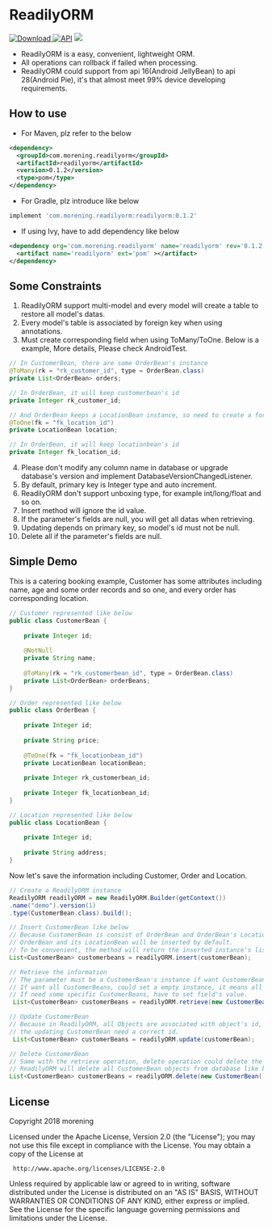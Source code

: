 # ReadilyORM
[ ![Download](https://api.bintray.com/packages/morening/maven/ReadilyORM/images/download.svg) ](https://bintray.com/morening/maven/ReadilyORM/_latestVersion)
[![API](https://img.shields.io/badge/API-16%2B-brightgreen.svg?style=flat)](https://android-arsenal.com/api?level=16)
![](https://img.shields.io/badge/license-Apache--2.0-blue.svg)
 * ReadilyORM is a easy, convenient, lightweight ORM.
 * All operations can rollback if failed when processing.
 * ReadilyORM could support from api 16(Android JellyBean) to api 28(Android Pie), it's that almost meet 99% device developing requirements.
 
## How to use
* For Maven, plz refer to the below
 ```xml
 <dependency>
   <groupId>com.morening.readilyorm</groupId>
   <artifactId>readilyorm</artifactId>
   <version>0.1.2</version>
   <type>pom</type>
 </dependency>
 ```
* For Gradle, plz introduce like below
 ```groovy
 implement 'com.morening.readilyorm:readilyorm:0.1.2'
 ```
* If using Ivy, have to add dependency like below
 ```xml
 <dependency org='com.morening.readilyorm' name='readilyorm' rev='0.1.2'>
   <artifact name='readilyorm' ext='pom' ></artifact>
 </dependency>
 ```
 
## Some Constraints
 1. ReadilyORM support multi-model and every model will create a table to restore all model's datas.
 2. Every model's table is associated by foreign key when using annotations.
 3. Must create corresponding field when using ToMany/ToOne. Below is a example, More details, Please check AndroidTest.
 ```java
 // In CustomerBean, there are some OrderBean's instance
 @ToMany(rk = "rk_customer_id", type = OrderBean.class)
 private List<OrderBean> orders;
 ```
 ```java
 // In OrderBean, it will keep customerbean's id
 private Integer rk_customer_id;
 ```
 ```java
 // And OrderBean keeps a LocationBean instance, so need to create a foreign key of LocationBean
 @ToOne(fk = "fk_location_id")
 private LocationBean location;
 ```
  ```java
  // In OrderBean, it will keep locationbean's id
  private Integer fk_location_id;
  ```
 4. Please don't modify any column name in database or upgrade database's version and implement DatabaseVersionChangedListener.
 5. By default, primary key is Integer type and auto increment.
 6. ReadilyORM don't support unboxing type, for example int/long/float and so on.
 7. Insert method will ignore the id value.
 8. If the parameter's fields are null, you will get all datas when retrieving.
 9. Updating depends on primary key, so model's id must not be null.
 10. Delete all if the parameter's fields are null.
 
## Simple Demo
This is a catering booking example, Customer has some attributes including name, age and some order records and so one, and every order has corresponding location.
```java
// Customer represented like below
public class CustomerBean {
    
    private Integer id;
    
    @NotNull
    private String name;
    
    @ToMany(rk = "rk_customerbean_id", type = OrderBean.class)
    private List<OrderBean> orderBeans;
}
```
```java
// Order represented like below
public class OrderBean {
    
    private Integer id;
    
    private String price;
    
    @ToOne(fk = "fk_locationbean_id")
    private LocationBean locationBean;
    
    private Integer rk_customerbean_id;
    
    private Integer fk_locationbean_id;
}
```
```java
// Location represented like below
public class LocationBean {
    
    private Integer id;
    
    private String address;
}
```
Now let's save the information including Customer, Order and Location.
```java
// Create a ReadilyORM instance
ReadilyORM readilyORM = new ReadilyORM.Builder(getContext())
.name("demo").version(1)
.type(CustomerBean.class).build();
```
 ```java
// Insert CustomerBean like below
// Because CustomerBean is consist of OrderBean and OrderBean's LocationBean, so just insert CustomerBean,
// OrderBean and its LocationBean will be inserted by default.
// To be convenient, the method will return the inserted instance's list.
List<CustomerBean> customerbeans = readilyORM.insert(customerBean);
```
```java
// Retrieve the information
// The parameter must be a CustomerBean's instance if want CustomerBean's information.
// If want all CustomerBeans, could set a empty instance, it means all fields should be null.
// If need some specific CustomerBeans, have to set field's value.
 List<CustomerBean> customerBeans = readilyORM.retrieve(new CustomerBean());
```
```java
// Update CustomerBean
// Because in ReadilyORM, all Objects are associated with object's id,
// the updating CustomerBean need a correct id.
 List<CustomerBean> customerBeans = readilyORM.update(customerBean);
```
```java
// Delete CustomerBean
// Same with the retrieve operation, delete operation could delete the specific object or all.
// ReadilyORM will delete all CustomerBean objects from database like below.
List<CustomerBean> customerBeans = readilyORM.delete(new CustomerBean());
```
 
## License
 Copyright 2018 morening

 Licensed under the Apache License, Version 2.0 (the "License");
 you may not use this file except in compliance with the License.
 You may obtain a copy of the License at

     http://www.apache.org/licenses/LICENSE-2.0

 Unless required by applicable law or agreed to in writing, software
 distributed under the License is distributed on an "AS IS" BASIS,
 WITHOUT WARRANTIES OR CONDITIONS OF ANY KIND, either express or implied.
 See the License for the specific language governing permissions and
 limitations under the License.
